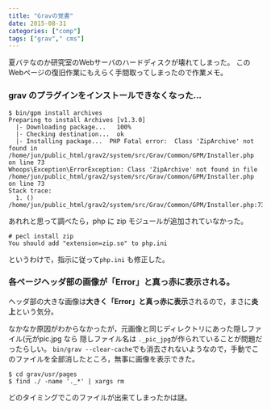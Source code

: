 ```yaml
---
title: "Gravの覚書"
date: 2015-08-31
categories: ["comp"]
tags: ["grav"," cms"]
---
```


夏バテなのか研究室のWebサーバのハードディスクが壊れてしまった。
このWebページの復旧作業にもえらく手間取ってしまったので作業メモ。

### grav のプラグインをインストールできなくなった...
```
$ bin/gpm install archives
Preparing to install Archives [v1.3.0]
  |- Downloading package...   100%
  |- Checking destination...  ok
  |- Installing package...  PHP Fatal error:  Class 'ZipArchive' not found in /home/jun/public_html/grav2/system/src/Grav/Common/GPM/Installer.php on line 73
Whoops\Exception\ErrorException: Class 'ZipArchive' not found in file /home/jun/public_html/grav2/system/src/Grav/Common/GPM/Installer.php on line 73
Stack trace:
  1. () /home/jun/public_html/grav2/system/src/Grav/Common/GPM/Installer.php:73
```
あれれと思って調べたら，php に zip モジュールが追加されていなかった。

```
# pecl install zip
You should add "extension=zip.so" to php.ini
```
というわけで，指示に従って`php.ini` も修正した。

### 各ページヘッダ部の画像が「Error」と真っ赤に表示される。

ヘッダ部の大きな画像は**大きく「Error」と真っ赤に表示**されるので，まさに**炎上**という気分。

なかなか原因がわからなかったが，元画像と同じディレクトリにあった隠しファイル(元がpic.jpg なら 隠しファイル名は `._pic_jpg`が作られていることが問題だったらしい。
`bin/grav --clear-cache`でも消去されないようなので，手動でこのファイルを全部消したところ，無事に画像を表示できた。
```
$ cd grav/usr/pages
$ find ./ -name '._*' | xargs rm
```
どのタイミングでこのファイルが出来てしまったかは謎。
